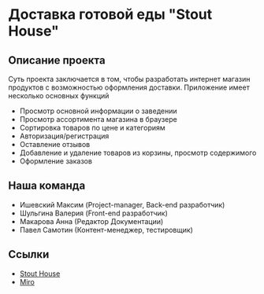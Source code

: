 # Доставка готовой еды "Stout House"

## Описание проекта
Суть проекта заключается в том, чтобы разработать интернет магазин продуктов с возможностью оформления доставки.
Приложение имеет несколько основных функций
- Просмотр основной информации о заведении
- Просмотр ассортимента магазина в браузере
- Сортировка товаров по цене и категориям
- Авторизация/регистрация
- Оставление отзывов
- Добавление и удаление товаров из корзины, просмотр содержимого
- Оформление заказов



## Наша команда
- Ишевский Максим (Project-manager, Back-end разработчик)
- Шульгина Валерия (Front-end разработчик)
- Макарова Анна (Редактор Документации)
- Павел Самотин (Контент-менеджер, тестировщик)




## Ссылки
- [Stout House](http://maximkakdela.pythonanywhere.com/)
- [Miro](https://miro.com/app/board/uXjVPVBlgms=/)

